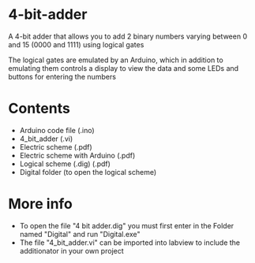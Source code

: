 # 4-bit-adder

A 4-bit adder that allows you to add 2 binary numbers varying between 0 and 15 (0000 and 1111) using logical gates

The logical gates are emulated by an Arduino, which in addition to emulating them controls a display to view the data and some LEDs and buttons for entering the numbers

# Contents
 - Arduino code file (.ino)
 - 4_bit_adder (.vi)
 - Electric scheme (.pdf)
 - Electric scheme with Arduino (.pdf)
 - Logical scheme (.dig) (.pdf)
 - Digital folder (to open the logical scheme)

# More info
 - To open the file "4 bit adder.dig" you must first enter in the Folder named "Digital" and run "Digital.exe"
 - The file "4_bit_adder.vi" can be imported into labview to include the additionator in your own project

